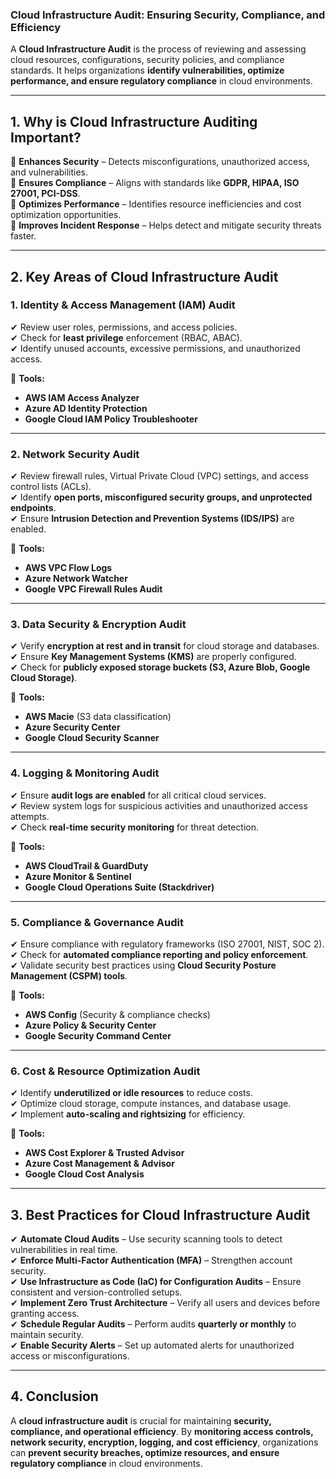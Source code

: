 ### **Cloud Infrastructure Audit: Ensuring Security, Compliance, and Efficiency**  

A **Cloud Infrastructure Audit** is the process of reviewing and assessing cloud resources, configurations, security policies, and compliance standards. It helps organizations **identify vulnerabilities, optimize performance, and ensure regulatory compliance** in cloud environments.  

---

## **1. Why is Cloud Infrastructure Auditing Important?**  

🔹 **Enhances Security** – Detects misconfigurations, unauthorized access, and vulnerabilities.  
🔹 **Ensures Compliance** – Aligns with standards like **GDPR, HIPAA, ISO 27001, PCI-DSS**.  
🔹 **Optimizes Performance** – Identifies resource inefficiencies and cost optimization opportunities.  
🔹 **Improves Incident Response** – Helps detect and mitigate security threats faster.  

---

## **2. Key Areas of Cloud Infrastructure Audit**  

### **1. Identity & Access Management (IAM) Audit**  
✔ Review user roles, permissions, and access policies.  
✔ Check for **least privilege** enforcement (RBAC, ABAC).  
✔ Identify unused accounts, excessive permissions, and unauthorized access.  

🔹 **Tools:**  
- **AWS IAM Access Analyzer**  
- **Azure AD Identity Protection**  
- **Google Cloud IAM Policy Troubleshooter**  

---

### **2. Network Security Audit**  
✔ Review firewall rules, Virtual Private Cloud (VPC) settings, and access control lists (ACLs).  
✔ Identify **open ports, misconfigured security groups, and unprotected endpoints**.  
✔ Ensure **Intrusion Detection and Prevention Systems (IDS/IPS)** are enabled.  

🔹 **Tools:**  
- **AWS VPC Flow Logs**  
- **Azure Network Watcher**  
- **Google VPC Firewall Rules Audit**  

---

### **3. Data Security & Encryption Audit**  
✔ Verify **encryption at rest and in transit** for cloud storage and databases.  
✔ Ensure **Key Management Systems (KMS)** are properly configured.  
✔ Check for **publicly exposed storage buckets (S3, Azure Blob, Google Cloud Storage)**.  

🔹 **Tools:**  
- **AWS Macie** (S3 data classification)  
- **Azure Security Center**  
- **Google Cloud Security Scanner**  

---

### **4. Logging & Monitoring Audit**  
✔ Ensure **audit logs are enabled** for all critical cloud services.  
✔ Review system logs for suspicious activities and unauthorized access attempts.  
✔ Check **real-time security monitoring** for threat detection.  

🔹 **Tools:**  
- **AWS CloudTrail & GuardDuty**  
- **Azure Monitor & Sentinel**  
- **Google Cloud Operations Suite (Stackdriver)**  

---

### **5. Compliance & Governance Audit**  
✔ Ensure compliance with regulatory frameworks (ISO 27001, NIST, SOC 2).  
✔ Check for **automated compliance reporting and policy enforcement**.  
✔ Validate security best practices using **Cloud Security Posture Management (CSPM) tools**.  

🔹 **Tools:**  
- **AWS Config** (Security & compliance checks)  
- **Azure Policy & Security Center**  
- **Google Security Command Center**  

---

### **6. Cost & Resource Optimization Audit**  
✔ Identify **underutilized or idle resources** to reduce costs.  
✔ Optimize cloud storage, compute instances, and database usage.  
✔ Implement **auto-scaling and rightsizing** for efficiency.  

🔹 **Tools:**  
- **AWS Cost Explorer & Trusted Advisor**  
- **Azure Cost Management & Advisor**  
- **Google Cloud Cost Analysis**  

---

## **3. Best Practices for Cloud Infrastructure Audit**  

✔ **Automate Cloud Audits** – Use security scanning tools to detect vulnerabilities in real time.  
✔ **Enforce Multi-Factor Authentication (MFA)** – Strengthen account security.  
✔ **Use Infrastructure as Code (IaC) for Configuration Audits** – Ensure consistent and version-controlled setups.  
✔ **Implement Zero Trust Architecture** – Verify all users and devices before granting access.  
✔ **Schedule Regular Audits** – Perform audits **quarterly or monthly** to maintain security.  
✔ **Enable Security Alerts** – Set up automated alerts for unauthorized access or misconfigurations.  

---

## **4. Conclusion**  

A **cloud infrastructure audit** is crucial for maintaining **security, compliance, and operational efficiency**. By **monitoring access controls, network security, encryption, logging, and cost efficiency**, organizations can **prevent security breaches, optimize resources, and ensure regulatory compliance** in cloud environments.
